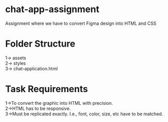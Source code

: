 # chat-app-assignment
  Assignment where we have to convert Figma design into HTML and CSS
# Folder Structure 
  1-> assets  
  2-> styles  
  3-> chat-application.html  
# Task Requirements
  1->To convert the graphic into HTML with precision.  
  2->HTML has to be responsive.  
  3->Must be replicated exactly. I.e., font, color, size, etc have to be matched.
